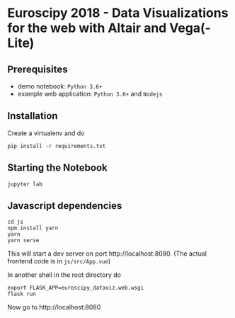 # Euroscipy 2018 - Data Visualizations for the web with Altair and Vega(-Lite)

## Prerequisites

* demo notebook: `Python 3.6+`
* example web application: `Python 3.6+` and `Nodejs`

## Installation

Create a virtualenv and do

	pip install -r requirements.txt

## Starting the Notebook

	jupyter lab

## Javascript dependencies

	cd js
	npm install yarn
	yarn
	yarn serve

This will start a dev server on port http://localhost:8080.
(The actual frontend code is in `js/src/App.vue`)

In another shell in the root directory do

	export FLASK_APP=euroscipy_dataviz.web.wsgi
	flask run

Now go to http://localhost:8080
